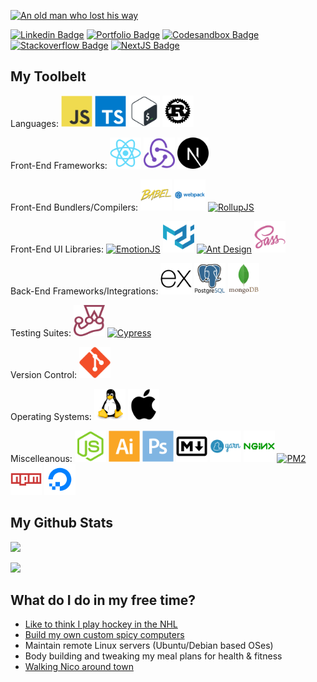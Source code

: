 <a href="https://mattcarlotta.sh/background" alt="Navigate to my personal website"><img src="https://i.imgur.com/5cR46We.png" alt="An old man who lost his way" /></a>

[![Linkedin Badge](https://img.shields.io/badge/LinkedIn-0077B5?style=for-the-badge&logo=linkedin&logoColor=white)](https://www.linkedin.com/in/mattcarlotta)
[![Portfolio Badge](https://img.shields.io/badge/Website-3b5998?color=green&style=for-the-badge&logo=google-chrome&logoColor=white)](https://mattcarlotta.sh)
[![Codesandbox Badge](https://img.shields.io/badge/Codesandbox-343434?style=for-the-badge&logo=codesandbox&logoColor=white)](https://codesandbox.io/u/mattcarlotta/sandboxes)
[![Stackoverflow Badge](https://img.shields.io/badge/Stackoverflow-F58025?style=for-the-badge&logo=stackoverflow&logoColor=white)](https://stackoverflow.com/users/7376526/matt-carlotta?tab=profile)
[![NextJS Badge](https://img.shields.io/badge/Nextjs-0070f3?style=for-the-badge&logo=next.js&logoColor=white)](https://github.com/vercel/next.js)

## My Toolbelt

Languages:
<img src="https://github.com/devicons/devicon/blob/master/icons/javascript/javascript-original.svg" alt="JavaScript" width="50" height="50"/> 
<img src="https://github.com/devicons/devicon/blob/master/icons/typescript/typescript-original.svg" alt="TypeScript" width="50" height="50"/>
<img src="https://github.com/devicons/devicon/blob/master/icons/bash/bash-original.svg" alt="Bash(shell)" width="50" height="50"/>
<img src="https://github.com/devicons/devicon/blob/master/icons/rust/rust-plain.svg" alt="Rust" width="50" height="50"/>

Front-End Frameworks:
<img src="https://github.com/devicons/devicon/blob/master/icons/react/react-original.svg" alt="ReactJS" width="50" height="50"/>
<img src="https://github.com/devicons/devicon/blob/master/icons/redux/redux-original.svg" alt="ReduxJS" width="50" height="50"/>
<img src="https://github.com/devicons/devicon/blob/master/icons/nextjs/nextjs-original.svg" alt="NextJS" width="50" height="50"/>

Front-End Bundlers/Compilers:
<a href="https://babeljs.io" alt="Navigate to Babel home page"><img src="https://github.com/devicons/devicon/blob/master/icons/babel/babel-original.svg" alt="Babel" width="50" height="50"/></a>
<a href="https://webpack.js.org" alt="Navigate to Webpack home page"><img src="https://github.com/devicons/devicon/blob/master/icons/webpack/webpack-plain-wordmark.svg" alt="Webpack" width="50" height="50"/></a>
<a href="https://www.rollupjs.org" alt="Navigate to RollupJS home page"><img src="https://i.imgur.com/CTTfVpZ.png" alt="RollupJS" width="50" height="50"/></a>

Front-End UI Libraries:
<a href="https://emotion.sh/docs/introduction" alt="Navigate to EmotionJS home page"><img src="https://i.imgur.com/Mzg17YY.png" alt="EmotionJS" width="50" height="50"/></a>
<a href="https://mui.com" alt="Navigate to Material UI home page"><img src="https://github.com/devicons/devicon/blob/master/icons/materialui/materialui-original.svg" alt="Material UI" width="50" height="50"/></a>
<a href="https://ant.design" alt="Navigate to Ant Design home page"><img src="https://i.imgur.com/8eR7ax0.png" alt="Ant Design" width="50" height="50"/></a>
<a href="https://sass-lang.com" alt="Navigate to Sass home page"><img src="https://github.com/devicons/devicon/blob/master/icons/sass/sass-original.svg" alt="Sass" width="50" height="50"/></a>

Back-End Frameworks/Integrations:
<img src="https://github.com/devicons/devicon/blob/master/icons/express/express-original.svg" alt="ExpressJS" width="50" height="50"/>
<img src="https://github.com/devicons/devicon/blob/master/icons/postgresql/postgresql-original-wordmark.svg" alt="PostgreSQL" width="50" height="50"/>
<img src="https://github.com/devicons/devicon/blob/master/icons/mongodb/mongodb-original-wordmark.svg" alt="MongoDB" width="50" height="50"/>

Testing Suites:
<a href="https://jestjs.io" alt="Navigate to Jest home page"><img src="https://github.com/devicons/devicon/blob/master/icons/jest/jest-plain.svg" alt="Jest" width="50" height="50"/></a>
<a href="https://www.cypress.io" alt="Navigate to Cypress home page"><img src="https://i.imgur.com/F2qBilH.png" alt="Cypress" width="50" height="50"/></a>

Version Control:
<img src="https://github.com/devicons/devicon/blob/master/icons/git/git-original.svg" alt="Git" width="50" height="50"/>

Operating Systems:
<img src="https://github.com/devicons/devicon/blob/master/icons/linux/linux-original.svg" alt="Linux" width="50" height="50"/>
<img src="https://github.com/devicons/devicon/blob/master/icons/apple/apple-original.svg" alt="Mac OS" width="50" height="50"/>

Miscelleanous:
<img src="https://github.com/devicons/devicon/blob/master/icons/nodejs/nodejs-original.svg" alt="NodeJS" width="50" height="50"/>
<img src="https://github.com/devicons/devicon/blob/master/icons/illustrator/illustrator-plain.svg" alt="Adobe Illustrator" width="50" height="50"/>
<img src="https://github.com/devicons/devicon/blob/master/icons/photoshop/photoshop-plain.svg" alt="Adobe Photoshop" width="50" height="50"/>
<img src="https://github.com/devicons/devicon/blob/master/icons/markdown/markdown-original.svg" alt="Markdown" width="50" height="50"/>
<img src="https://github.com/devicons/devicon/blob/master/icons/yarn/yarn-original-wordmark.svg" alt="Yarn" width="50" height="50"/>
<img src="https://github.com/devicons/devicon/blob/master/icons/nginx/nginx-original.svg" alt="Nginx" width="50" height="50"/>
<a href="https://pm2.keymetrics.io" alt="Navigate to PM2 home page"><img src="https://i.imgur.com/diYMewN.png" alt="PM2" width="50" height="50"/></a>
<img src="https://github.com/devicons/devicon/blob/master/icons/npm/npm-original-wordmark.svg" alt="NPM" width="50" height="50"/>
<img src="https://github.com/devicons/devicon/blob/master/icons/digitalocean/digitalocean-original.svg" alt="Digital Ocean" width="50" height="50"/>

## My Github Stats

![](https://github-readme-stats.vercel.app/api/top-langs/?username=mattcarlotta&hide=python&title_color=ffffff&text_color=c9cacc&line_height=27&icon_color=2bbc8a&bg_color=1d1f21&layout=compact&langs_count=6)

![](https://github-readme-stats.vercel.app/api?username=mattcarlotta&show_icons=true&line_height=27&count_private=true&title_color=ffffff&text_color=c9cacc&icon_color=2bbc8a&bg_color=1d1f21)

## What do I do in my free time?

- [Like to think I play hockey in the NHL](https://i.imgur.com/iBXFEAU.jpg)
- [Build my own custom spicy computers](https://pcpartpicker.com/list/Ksfqgt)
- Maintain remote Linux servers (Ubuntu/Debian based OSes)
- Body building and tweaking my meal plans for health & fitness
- [Walking Nico around town](https://i.imgur.com/sk64QET.jpg)




